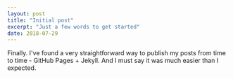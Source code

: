 ```yaml
---
layout: post
title: "Initial post"
excerpt: "Just a few words to get started"
date: 2018-07-29
---
```


Finally. I've found a very straightforward way to publish my posts from time to time - GitHub Pages + Jekyll. And I must say it was much easier than I expected.